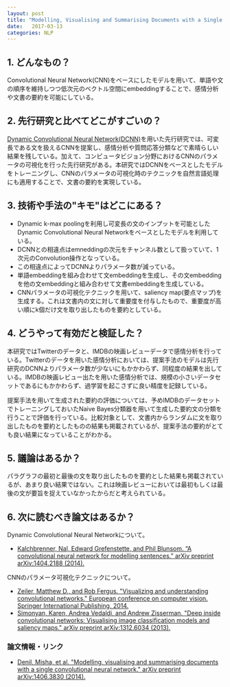 ```yaml
---
layout: post
title: "Modelling, Visualising and Summarising Documents with a Single Convolutional Neural Network"
date:   2017-03-13
categories: NLP
---
```


## 1. どんなもの？

Convolutional Neural Network(CNN)をベースにしたモデルを用いて、単語や文の順序を維持しつつ低次元のベクトル空間にembeddingすることで、感情分析や文書の要約を可能にしている。

## 2. 先行研究と比べてどこがすごいの？

[Dynamic Convolutional Neural Network(DCNN)](https://shunk031.github.io/paper-survey/paper-summary/NLP/A_Convolutional_Neural_Network_for_Modelling_Sentences)を用いた先行研究では、可変長である文を扱えるCNNを提案し、感情分析や質問応答分類などで素晴らしい結果を残している。加えて、コンピュータビジョン分野におけるCNNのパラメータの可視化を行った先行研究がある。本研究ではDCNNをベースとしたモデルをトレーニングし、CNNのパラメータの可視化時のテクニックを自然言語処理にも適用することで、文書の要約を実現している。

## 3. 技術や手法の"キモ"はどこにある？

* Dynamic k-max poolingを利用し可変長の文のインプットを可能としたDynamic Convolutional Neural Networkをベースとしたモデルを利用している。
* DCNNとの相違点はemneddingの次元をチャンネル数として扱っていて、1次元のConvolution操作となっている。
* この相違点によってDCNNよりパラメータ数が減っている。
* 単語embeddingを組み合わせて文embeddingを生成し、その文embeddingを他の文embeddingと組み合わせて文書embeddingを生成している。
* CNNパラメータの可視化テクニックを用いて、saliency map(要点マップ)を生成する。これは文書内の文に対して重要度を付与したもので、重要度が高い順にk個だけ文を取り出したものを要約としている。

## 4. どうやって有効だと検証した？

本研究ではTwitterのデータと、IMDBの映画レビューデータで感情分析を行っている。Twitterのデータを用いた感情分析においては、提案手法のモデルは先行研究のDCNNよりパラメータ数が少ないにもかかわらず、同程度の結果を出している。IMDBの映画レビュー出たを用いた感情分析では、規模の小さいデータセットであるにもかかわらず、過学習を起こさずに良い精度を記録している。

提案手法を用いて生成された要約の評価については、予めIMDBのデータセットでトレーニングしておいたNaive Bayes分類器を用いて生成した要約文の分類を行うことで評価を行っている。比較対象として、文書内からランダムに文を取り出したものを要約としたものの結果も掲載されているが、提案手法の要約がとても良い結果になっていることがわかる。

## 5. 議論はあるか？

パラグラフの最初と最後の文を取り出したものを要約とした結果も掲載されているが、あまり良い結果ではない。これは映画レビューにおいては最初もしくは最後の文が要旨を捉えていなかったからだと考えられている。

## 6. 次に読むべき論文はあるか？

Dynamic Convolutional Neural Networkについて。
* [Kalchbrenner, Nal, Edward Grefenstette, and Phil Blunsom. “A convolutional neural network for modelling sentences.” arXiv preprint arXiv:1404.2188 (2014).](https://arxiv.org/pdf/1404.2188.pdf?utm_content=bufferee286&utm_medium=social&utm_source=plus.google.com&utm_campaign=buffer)

CNNのパラメータ可視化テクニックについて。
* [Zeiler, Matthew D., and Rob Fergus. "Visualizing and understanding convolutional networks." European conference on computer vision. Springer International Publishing, 2014.](https://arxiv.org/pdf/1311.2901)
* [Simonyan, Karen, Andrea Vedaldi, and Andrew Zisserman. "Deep inside convolutional networks: Visualising image classification models and saliency maps." arXiv preprint arXiv:1312.6034 (2013).](https://arxiv.org/pdf/1312.6034)

### 論文情報・リンク

* [Denil, Misha, et al. "Modelling, visualising and summarising documents with a single convolutional neural network." arXiv preprint arXiv:1406.3830 (2014).](https://arxiv.org/pdf/1406.3830)
